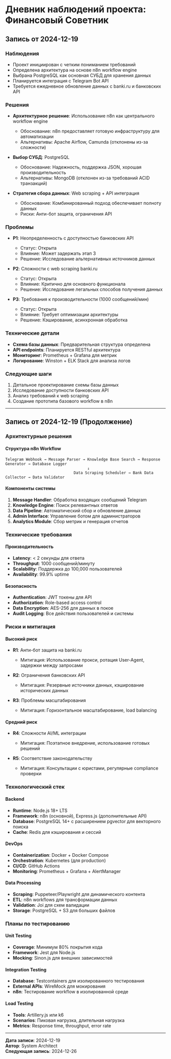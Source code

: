 # Дневник наблюдений проекта: Финансовый Советник

## Запись от 2024-12-19

### Наблюдения
- Проект инициирован с четким пониманием требований
- Определена архитектура на основе n8n workflow engine
- Выбрана PostgreSQL как основная СУБД для хранения данных
- Планируется интеграция с Telegram Bot API
- Требуется ежедневное обновление данных с banki.ru и банковских API

### Решения
- **Архитектурное решение**: Использование n8n как центрального workflow engine
  - Обоснование: n8n предоставляет готовую инфраструктуру для автоматизации
  - Альтернативы: Apache Airflow, Camunda (отклонены из-за сложности)
  
- **Выбор СУБД**: PostgreSQL
  - Обоснование: Надежность, поддержка JSON, хорошая производительность
  - Альтернативы: MongoDB (отклонен из-за требований ACID транзакций)
  
- **Стратегия сбора данных**: Web scraping + API интеграция
  - Обоснование: Комбинированный подход обеспечивает полноту данных
  - Риски: Анти-бот защита, ограничения API

### Проблемы
- **P1**: Неопределенность с доступностью банковских API
  - Статус: Открыта
  - Влияние: Может задержать этап 3
  - Решение: Исследование альтернативных источников данных
  
- **P2**: Сложности с web scraping banki.ru
  - Статус: Открыта
  - Влияние: Критично для основного функционала
  - Решение: Исследование легальных способов получения данных
  
- **P3**: Требования к производительности (1000 сообщений/мин)
  - Статус: Открыта
  - Влияние: Требует оптимизации архитектуры
  - Решение: Кэширование, асинхронная обработка

### Технические детали
- **Схема базы данных**: Предварительная структура определена
- **API endpoints**: Планируется RESTful архитектура
- **Мониторинг**: Prometheus + Grafana для метрик
- **Логирование**: Winston + ELK Stack для анализа логов

### Следующие шаги
1. Детальное проектирование схемы базы данных
2. Исследование доступности банковских API
3. Анализ требований к web scraping
4. Создание прототипа базового workflow в n8n

---

## Запись от 2024-12-19 (Продолжение)

### Архитектурные решения

#### Структура n8n Workflow
```
Telegram Webhook → Message Parser → Knowledge Base Search → Response Generator → Database Logger
                                    ↓
                              Data Scraping Scheduler → Bank Data Collector → Data Validator
```

#### Компоненты системы
1. **Message Handler**: Обработка входящих сообщений Telegram
2. **Knowledge Engine**: Поиск релевантных ответов
3. **Data Pipeline**: Автоматический сбор и обновление данных
4. **Admin Interface**: Управление ботом для администраторов
5. **Analytics Module**: Сбор метрик и генерация отчетов

### Технические требования

#### Производительность
- **Latency**: < 2 секунды для ответа
- **Throughput**: 1000 сообщений/минуту
- **Scalability**: Поддержка до 100,000 пользователей
- **Availability**: 99.9% uptime

#### Безопасность
- **Authentication**: JWT токены для API
- **Authorization**: Role-based access control
- **Data Encryption**: AES-256 для данных в покое
- **Audit Logging**: Все действия пользователей и системы

### Риски и митигация

#### Высокий риск
- **R1**: Анти-бот защита на banki.ru
  - Митигация: Использование прокси, ротация User-Agent, задержки между запросами
  
- **R2**: Ограничения банковских API
  - Митигация: Резервные источники данных, кэширование исторических данных
  
- **R3**: Проблемы масштабирования
  - Митигация: Горизонтальное масштабирование, load balancing

#### Средний риск
- **R4**: Сложности AI/ML интеграции
  - Митигация: Поэтапное внедрение, использование готовых решений
  
- **R5**: Соответствие законодательству
  - Митигация: Консультации с юристами, регулярные compliance проверки

### Технологический стек

#### Backend
- **Runtime**: Node.js 18+ LTS
- **Framework**: n8n (основной), Express.js (дополнительные API)
- **Database**: PostgreSQL 14+ с расширением pgvector для векторного поиска
- **Cache**: Redis для кэширования и сессий

#### DevOps
- **Containerization**: Docker + Docker Compose
- **Orchestration**: Kubernetes (для production)
- **CI/CD**: GitHub Actions
- **Monitoring**: Prometheus + Grafana + AlertManager

#### Data Processing
- **Scraping**: Puppeteer/Playwright для динамического контента
- **ETL**: n8n workflows для трансформации данных
- **Validation**: Joi для схем валидации
- **Storage**: PostgreSQL + S3 для больших файлов

### Планы по тестированию

#### Unit Testing
- **Coverage**: Минимум 80% покрытия кода
- **Framework**: Jest для Node.js
- **Mocking**: Sinon.js для внешних зависимостей

#### Integration Testing
- **Database**: Testcontainers для изолированного тестирования
- **External APIs**: WireMock для мокирования
- **n8n**: Тестирование workflow в изолированной среде

#### Load Testing
- **Tools**: Artillery.js или k6
- **Scenarios**: Пиковая нагрузка, длительная нагрузка
- **Metrics**: Response time, throughput, error rate

---

**Дата записи**: 2024-12-19  
**Автор**: System Architect  
**Следующая запись**: 2024-12-26

